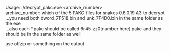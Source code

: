 Usage: ./decrypt_pakc.exe <archive_number>   
archive_number: which of the 5 PAKC files for snakes 0.6.0.19 A3 to decrypt   
...you need both dword_7F518.bin and unk_7F4D0.bin in the same folder as the exe   
...also each *.pakc should be called 6r45-zz0[number here].pakc and they should be in the same folder as well   
   
use offzip or something on the output   
